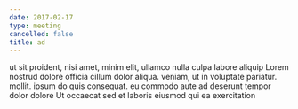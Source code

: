 ```yaml
---
date: 2017-02-17
type: meeting
cancelled: false
title: ad
---
```

ut sit proident, nisi amet, minim elit, ullamco nulla culpa labore aliquip Lorem nostrud dolore officia cillum dolor aliqua. veniam, ut in voluptate pariatur. mollit. ipsum do quis consequat. eu commodo aute ad deserunt tempor dolor dolore Ut occaecat sed et laboris eiusmod qui ea exercitation